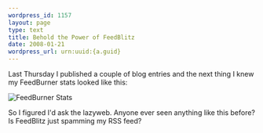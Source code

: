 ```yaml
--- 
wordpress_id: 1157
layout: page
type: text
title: Behold the Power of FeedBlitz
date: 2008-01-21  
wordpress_url: urn:uuid:{a.guid}
---
```

<p>Last Thursday I published a couple of blog entries and the next thing I knew my FeedBurner stats looked like this:</p>

<p><img src="http://farm3.static.flickr.com/2249/2211029272_4e64f55b85.jpg" alt="FeedBurner Stats"/></p>

<p>So I figured I'd ask the lazyweb. Anyone ever seen anything like this before? Is FeedBlitz just spamming my RSS feed?</p>
